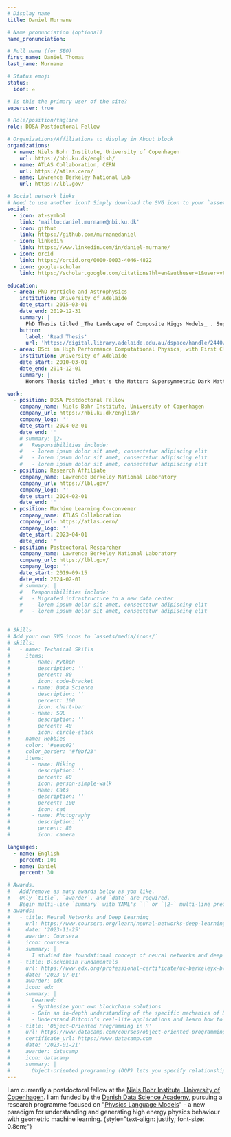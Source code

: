 ```yaml
---
# Display name
title: Daniel Murnane

# Name pronunciation (optional)
name_pronunciation: 

# Full name (for SEO)
first_name: Daniel Thomas
last_name: Murnane

# Status emoji
status:
  icon: ✍️

# Is this the primary user of the site?
superuser: true

# Role/position/tagline
role: DDSA Postdoctoral Fellow

# Organizations/Affiliations to display in About block
organizations:
  - name: Niels Bohr Institute, University of Copenhagen
    url: https://nbi.ku.dk/english/
  - name: ATLAS Collaboration, CERN
    url: https://atlas.cern/
  - name: Lawrence Berkeley National Lab
    url: https://lbl.gov/

# Social network links
# Need to use another icon? Simply download the SVG icon to your `assets/media/icons/` folder.
social:
  - icon: at-symbol
    link: 'mailto:daniel.murnane@nbi.ku.dk'
  - icon: github
    link: https://github.com/murnanedaniel
  - icon: linkedin
    link: https://www.linkedin.com/in/daniel-murnane/
  - icon: orcid
    link: https://orcid.org/0000-0003-4046-4822
  - icon: google-scholar
    link: https://scholar.google.com/citations?hl=en&authuser=1&user=vPPdwGMAAAAJ

education:
  - area: PhD Particle and Astrophysics
    institution: University of Adelaide
    date_start: 2015-03-01
    date_end: 2019-12-31
    summary: |
      PhD Thesis titled _The Landscape of Composite Higgs Models_ . Supervised by [Prof Anthony G Williams](https://researchers.adelaide.edu.au/profile/anthony.williams) and [Prof Martin White](https://researchers.adelaide.edu.au/profile/martin.white).
    button:
      label: 'Read Thesis'
      url: 'https://digital.library.adelaide.edu.au/dspace/handle/2440/122586'
  - area: BSci in High Performance Computational Physics, with First Class Honors
    institution: University of Adelaide
    date_start: 2010-03-01
    date_end: 2014-12-01
    summary: |
      Honors Thesis titled _What's the Matter: Supersymmetric Dark Matter Searches with CMS Data_. Supervised by [Prof Anthony G Williams](https://researchers.adelaide.edu.au/profile/anthony.williams) and [Prof Martin White](https://researchers.adelaide.edu.au/profile/martin.white).

work:
  - position: DDSA Postdoctoral Fellow
    company_name: Niels Bohr Institute, University of Copenhagen
    company_url: https://nbi.ku.dk/english/
    company_logo: ''
    date_start: 2024-02-01
    date_end: ''
    # summary: |2-
    #   Responsibilities include:
    #   - lorem ipsum dolor sit amet, consectetur adipiscing elit
    #   - lorem ipsum dolor sit amet, consectetur adipiscing elit
    #   - lorem ipsum dolor sit amet, consectetur adipiscing elit
  - position: Research Affiliate
    company_name: Lawrence Berkeley National Laboratory
    company_url: https://lbl.gov/
    company_logo: ''
    date_start: 2024-02-01
    date_end: ''
  - position: Machine Learning Co-convener
    company_name: ATLAS Collaboration
    company_url: https://atlas.cern/
    company_logo: ''
    date_start: 2023-04-01
    date_end: ''
  - position: Postdoctoral Researcher
    company_name: Lawrence Berkeley National Laboratory
    company_url: https://lbl.gov/
    company_logo: ''
    date_start: 2019-09-15
    date_end: 2024-02-01
    # summary: |
    #   Responsibilities include:
    #   - Migrated infrastructure to a new data center
    #   - lorem ipsum dolor sit amet, consectetur adipiscing elit
    #   - lorem ipsum dolor sit amet, consectetur adipiscing elit
  

# Skills
# Add your own SVG icons to `assets/media/icons/`
# skills:
#   - name: Technical Skills
#     items:
#       - name: Python
#         description: ''
#         percent: 80
#         icon: code-bracket
#       - name: Data Science
#         description: ''
#         percent: 100
#         icon: chart-bar
#       - name: SQL
#         description: ''
#         percent: 40
#         icon: circle-stack
#   - name: Hobbies
#     color: '#eeac02'
#     color_border: '#f0bf23'
#     items:
#       - name: Hiking
#         description: ''
#         percent: 60
#         icon: person-simple-walk
#       - name: Cats
#         description: ''
#         percent: 100
#         icon: cat
#       - name: Photography
#         description: ''
#         percent: 80
#         icon: camera

languages:
  - name: English
    percent: 100
  - name: Daniel
    percent: 30

# Awards.
#   Add/remove as many awards below as you like.
#   Only `title`, `awarder`, and `date` are required.
#   Begin multi-line `summary` with YAML's `|` or `|2-` multi-line prefix and indent 2 spaces below.
# awards:
#   - title: Neural Networks and Deep Learning
#     url: https://www.coursera.org/learn/neural-networks-deep-learning
#     date: '2023-11-25'
#     awarder: Coursera
#     icon: coursera
#     summary: |
#       I studied the foundational concept of neural networks and deep learning. By the end, I was familiar with the significant technological trends driving the rise of deep learning; build, train, and apply fully connected deep neural networks; implement efficient (vectorized) neural networks; identify key parameters in a neural network’s architecture; and apply deep learning to your own applications.
#   - title: Blockchain Fundamentals
#     url: https://www.edx.org/professional-certificate/uc-berkeleyx-blockchain-fundamentals
#     date: '2023-07-01'
#     awarder: edX
#     icon: edx
#     summary: |
#       Learned:
#       - Synthesize your own blockchain solutions
#       - Gain an in-depth understanding of the specific mechanics of Bitcoin
#       - Understand Bitcoin’s real-life applications and learn how to attack and destroy Bitcoin, Ethereum, smart contracts and Dapps, and alternatives to Bitcoin’s Proof-of-Work consensus algorithm
#   - title: 'Object-Oriented Programming in R'
#     url: https://www.datacamp.com/courses/object-oriented-programming-with-s3-and-r6-in-r
#     certificate_url: https://www.datacamp.com
#     date: '2023-01-21'
#     awarder: datacamp
#     icon: datacamp
#     summary: |
#       Object-oriented programming (OOP) lets you specify relationships between functions and the objects that they can act on, helping you manage complexity in your code. This is an intermediate level course, providing an introduction to OOP, using the S3 and R6 systems. S3 is a great day-to-day R programming tool that simplifies some of the functions that you write. R6 is especially useful for industry-specific analyses, working with web APIs, and building GUIs.
---
```


I am currently a postdoctoral fellow at the [Niels Bohr Institute, University of Copenhagen](https://nbi.ku.dk/). I am funded by the [Danish Data Science Academy](https://ddsa.dk/), pursuing a research programme focused on "[Physics Language Models](https://ddsa.dk/danielmurnane/)" - a new paradigm for understanding and generating high energy physics behaviour with geometric machine learning.
{style="text-align: justify; font-size: 0.8em;"}
